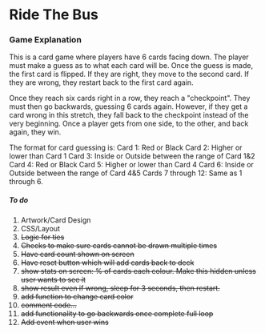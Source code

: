# Ride The Bus

### Game Explanation
This is a card game where players have 6 cards facing down. The player must make a guess as to what each card will be. Once the guess is made, the first card is flipped. If they are right, they move to the second card. If they are wrong, they restart back to the first card again.

Once they reach six cards right in a row, they reach a "checkpoint". They must then go backwards, guessing 6 cards again. However, if they get a card wrong in this stretch, they fall back to the checkpoint instead of the very beginning. Once a player gets from one side, to the other, and back again, they win.

The format for card guessing is:
Card 1: Red or Black
Card 2: Higher or lower than Card 1
Card 3: Inside or Outside between the range of Card 1&2
Card 4: Red or Black
Card 5: Higher or lower than Card 4
Card 6: Inside or Outside between the range of Card 4&5
Cards 7 through 12: Same as 1 through 6.


##### To do
1. Artwork/Card Design
2. CSS/Layout
3. <del>Logic for ties<del>
4. <del>Checks to make sure cards cannot be drawn multiple times<del>
5. <del>Have card count shown on screen<del>
6. <del>Have reset button which will add cards back to deck<del>
7. <del>show stats on screen: % of cards each colour. Make this hidden unless user wants to see it<del>
8. <del>show result even if wrong, sleep for 3 seconds, then restart.<del>
9. <del>add function to change card color<del>
10. <del>comment code...<del>
11. <del>add functionality to go backwards once complete full loop<del>
12. <del>Add event when user wins<del>